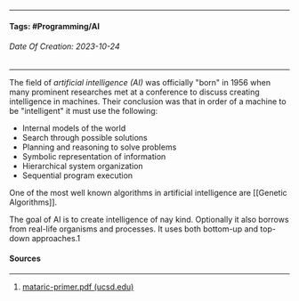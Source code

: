 __________________________________________________________________________
#### **Tags:** #Programming/AI 
###### *Date Of Creation: 2023-10-24*
__________________________________________________________________________

The field of *artificial intelligence (AI)* was officially "born" in 1956 when many prominent researches met at a conference to discuss creating intelligence in machines. Their conclusion was that in order of a machine to be "intelligent" it must use the following:

- Internal models of the world
- Search through possible solutions
- Planning and reasoning to solve problems
- Symbolic representation of information
- Hierarchical system organization
- Sequential program execution

One of the most well known algorithms in artificial intelligence are [[Genetic Algorithms]]. 

The goal of AI is to create intelligence of nay kind. Optionally it also borrows from real-life organisms and processes. It uses both bottom-up and top-down approaches.1
#### Sources
__________________________________________________________________________
1. [mataric-primer.pdf (ucsd.edu)](https://pages.ucsd.edu/~ehutchins/cogs8/mataric-primer.pdf)